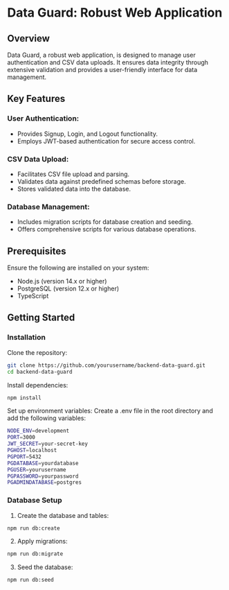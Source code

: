 # Data Guard: Robust Web Application

## Overview

Data Guard, a robust web application, is designed to manage user authentication and CSV data uploads. It ensures data integrity through extensive validation and provides a user-friendly interface for data management.

## Key Features

### User Authentication:

- Provides Signup, Login, and Logout functionality.
- Employs JWT-based authentication for secure access control.

### CSV Data Upload:

- Facilitates CSV file upload and parsing.
- Validates data against predefined schemas before storage.
- Stores validated data into the database.

### Database Management:

- Includes migration scripts for database creation and seeding.
- Offers comprehensive scripts for various database operations.

## Prerequisites

Ensure the following are installed on your system:

- Node.js (version 14.x or higher)
- PostgreSQL (version 12.x or higher)
- TypeScript

## Getting Started

### Installation

Clone the repository:

```sh
git clone https://github.com/yourusername/backend-data-guard.git
cd backend-data-guard
```

Install dependencies:

```sh
npm install
```

Set up environment variables: Create a .env file in the root directory and add the following variables:

```sh
NODE_ENV=development
PORT=3000
JWT_SECRET=your-secret-key
PGHOST=localhost
PGPORT=5432
PGDATABASE=yourdatabase
PGUSER=yourusername
PGPASSWORD=yourpassword
PGADMINDATABASE=postgres
```

### Database Setup

1. Create the database and tables:

```sh
npm run db:create
```

2. Apply migrations:

```sh
npm run db:migrate
```

3. Seed the database:

```sh
npm run db:seed
```
